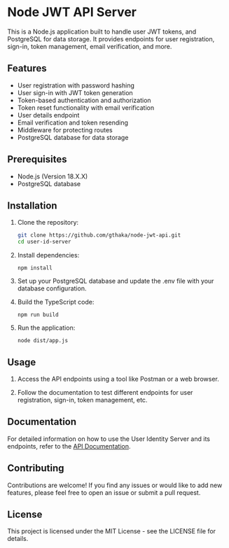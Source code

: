 # Node JWT API Server

This is a Node.js application built to handle user JWT tokens, and PostgreSQL for data storage. It provides endpoints for user registration, sign-in, token management, email verification, and more.

## Features

- User registration with password hashing
- User sign-in with JWT token generation
- Token-based authentication and authorization
- Token reset functionality with email verification
- User details endpoint
- Email verification and token resending
- Middleware for protecting routes
- PostgreSQL database for data storage

## Prerequisites

- Node.js (Version 18.X.X)
- PostgreSQL database

## Installation

1. Clone the repository:

   ```sh
   git clone https://github.com/gthaka/node-jwt-api.git
   cd user-id-server
   ```

2. Install dependencies:

   ```
   npm install
   ```

3. Set up your PostgreSQL database and update the .env file with your database configuration.

4. Build the TypeScript code:

   ```
   npm run build
   ```

5. Run the application:

   ```
   node dist/app.js
   ```

## Usage

1. Access the API endpoints using a tool like Postman or a web browser.

2. Follow the documentation to test different endpoints for user registration, sign-in, token management, etc.

## Documentation

For detailed information on how to use the User Identity Server and its endpoints, refer to the [API Documentation](API_DOCUMENTATION.md).

## Contributing

Contributions are welcome! If you find any issues or would like to add new features, please feel free to open an issue or submit a pull request.

## License

This project is licensed under the MIT License - see the LICENSE file for details.
